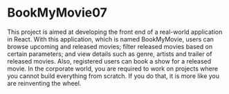 # BookMyMovie07
This project is aimed at developing the front end of a real-world application in React. With this application, which is named BookMyMovie, users can browse upcoming and released movies; filter released movies based on certain parameters; and view details such as genre, artists and trailer of released movies.  Also, registered users can book a show for a released movie. In the corporate world, you are required to work on projects where you cannot build everything from scratch. If you do that, it is more like you are reinventing the wheel.
